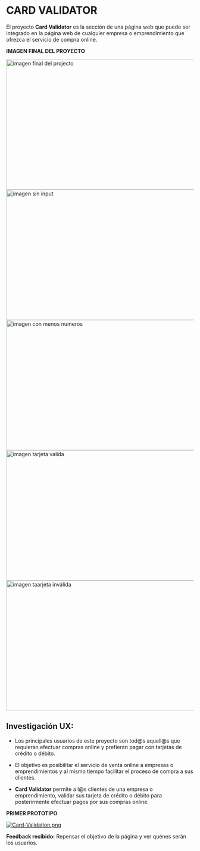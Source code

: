 
  # CARD VALIDATOR 

El proyecto **Card Validator** es la sección de una página web que puede ser integrado en la página web de cualquier empresa o emprendimiento que ofrezca el servicio de compra online. 

    
**IMAGEN FINAL DEL PROYECTO**

 <img src="/Users/catalinamorales/Documents/LABORATORIA/PROJECTS/SCL021-card-validation/src/Imágenes/Imgen final.png" alt="imagen final del projecto" width="550px" height=350px/>

 <img src="/Users/catalinamorales/Documents/LABORATORIA/PROJECTS/SCL021-card-validation/src/Imágenes/sin input.png" alt="imagen sin input" width="550px" height=350px/>

 <img src="/Users/catalinamorales/Documents/LABORATORIA/PROJECTS/SCL021-card-validation/src/Imágenes/con menos numeros.png" alt="imagen con menos numeros" width="550px" height=350px/>

 <img src="/Users/catalinamorales/Documents/LABORATORIA/PROJECTS/SCL021-card-validation/src/Imágenes/Captura de Pantalla 2022-07-21 a la(s) 13.10.31 2.png" alt="imagen tarjeta valida" width="550px" height=350px/>

 <img src="/Users/catalinamorales/Documents/LABORATORIA/PROJECTS/SCL021-card-validation/src/Imágenes/inválida.png" alt="imagen taarjeta inválida" width="550px" height=350px/>

  

 ## Investigación UX:
    
- Los principales usuarios de este proyecto son tod@s aquell@s que requieran efectuar compras online y prefieran pagar con tarjetas de crédito o débito.  

- El objetivo es posibilitar el servicio de venta online a empresas o emprendimientos y al mismo tiempo facilitar el proceso de compra a sus clientes.

- **Card Validator** permite a l@s clientes de una empresa o emprendimiento, validar sus tarjeta de crédito o débito para posterirmente efectuar pagos por sus compras online. 
   
**PRIMER PROTOTIPO** 

[![Card-Validation.png](https://i.postimg.cc/FzHqqKcm/Card-Validation.png)](https://postimg.cc/bD43Sp3F)

**Feedback recibido:**
Repensar el objetivo de la página y ver quénes serán los usuarios.  

 
